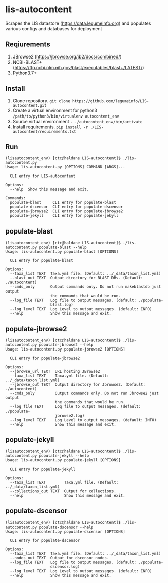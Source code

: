 # lis-autocontent
Scrapes the LIS datastore (https://data.legumeinfo.org) and populates various configs and databases for deployment

## Reqiurements

1. JBrowse2 (https://jbrowse.org/jb2/docs/combined/)
2. NCBI-BLAST+ (https://ftp.ncbi.nlm.nih.gov/blast/executables/blast+/LATEST/)
3. Python3.7+

## Install

1. Clone repository. `git clone https://github.com/legumeinfo/LIS-autocontent.git`
2. Create a virtual environment for python3 `/path/to/python3/bin/virtualenv autocontent_env`
3. Source virtual environment `. ./autocontent_env/bin/activate`
4. Install requirements. `pip install -r ./LIS-autocontent/requirements.txt`

## Run

```
(lisautocontent_env) [ctc@haldane LIS-autocontent]$ ./lis-autocontent.py
Usage: lis-autocontent.py [OPTIONS] COMMAND [ARGS]...

  CLI entry for LIS-autocontent

Options:
  --help  Show this message and exit.

Commands:
  populate-blast     CLI entry for populate-blast
  populate-dscensor  CLI entry for populate-dscensor
  populate-jbrowse2  CLI entry for populate-jbrowse2
  populate-jekyll    CLI entry for populate-jekyll
```

## populate-blast

```
(lisautocontent_env) [ctc@haldane LIS-autocontent]$ ./lis-autocontent.py populate-blast --help
Usage: lis-autocontent.py populate-blast [OPTIONS]

  CLI entry for populate-blast

Options:
  --taxa_list TEXT  Taxa.yml file. (Default: ../_data/taxon_list.yml)
  --blast_out TEXT  Output directory for BLAST DBs. (Default: ./autocontent)
  --cmds_only       Output commands only. Do not run makeblastdb just output
                    the commands that would be run.
  --log_file TEXT   Log file to output messages. (default: ./populate-
                    blast.log)
  --log_level TEXT  Log Level to output messages. (default: INFO)
  --help            Show this message and exit.
```

## populate-jbrowse2

```
(lisautocontent_env) [ctc@haldane LIS-autocontent]$ ./lis-autocontent.py populate-jbrowse2 --help
Usage: lis-autocontent.py populate-jbrowse2 [OPTIONS]

  CLI entry for populate-jbrowse2

Options:
  --jbrowse_url TEXT  URL hosting JBrowse2
  --taxa_list TEXT    Taxa.yml file. (Default: ../_data/taxon_list.yml)
  --jbrowse_out TEXT  Output directory for Jbrowse2. (Default: ./autocontent)
  --cmds_only         Output commands only. Do not run Jbrowse2 just output
                      the commands that would be run.
  --log_file TEXT     Log file to output messages. (default: ./populate-
                      jbrowse2.log)
  --log_level TEXT    Log Level to output messages. (default: INFO)
  --help              Show this message and exit.
```

## populate-jekyll

```
(lisautocontent_env) [ctc@haldane LIS-autocontent]$ ./lis-autocontent.py populate-jekyll --help
Usage: lis-autocontent.py populate-jekyll [OPTIONS]

  CLI entry for populate-jekyll

Options:
  --taxa_list TEXT        Taxa.yml file. (Default: ../_data/taxon_list.yml)
  --collections_out TEXT  Output for collections.
  --help                  Show this message and exit.
```

## populate-dscensor

```
(lisautocontent_env) [ctc@haldane LIS-autocontent]$ ./lis-autocontent.py populate-dscensor --help
Usage: lis-autocontent.py populate-dscensor [OPTIONS]

  CLI entry for populate-dscensor

Options:
  --taxa_list TEXT  Taxa.yml file. (Default: ../_data/taxon_list.yml)
  --nodes_out TEXT  Output for dscensor nodes.
  --log_file TEXT   Log file to output messages. (default: ./populate-
                    dscensor.log)
  --log_level TEXT  Log Level to output messages. (default: INFO)
  --help            Show this message and exit.
```
